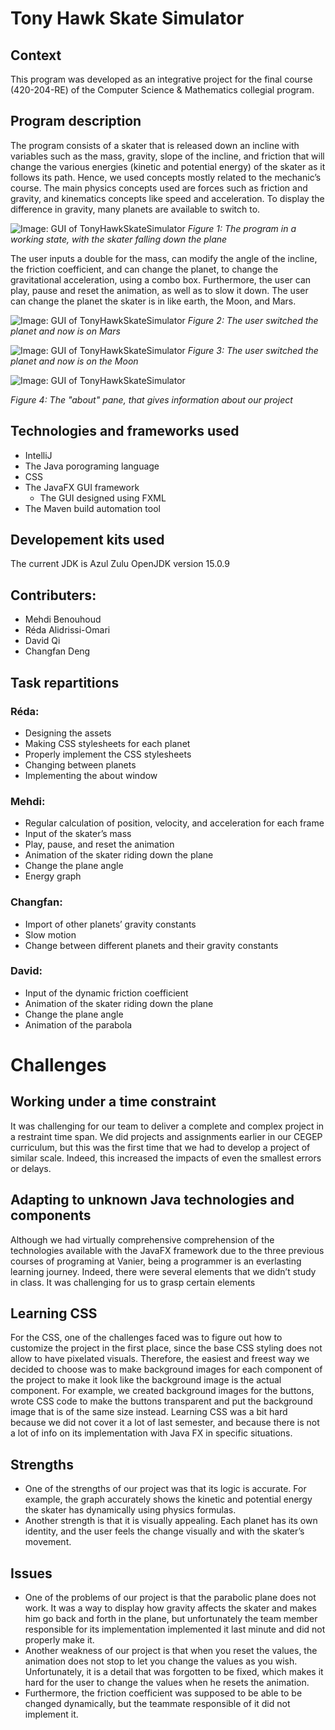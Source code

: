 # Tony Hawk Skate Simulator

## Context

This program was developed as an integrative project for the final course (420-204-RE) of the Computer Science & Mathematics collegial program.

## Program description

The program consists of a skater that is released down an incline with variables such as the mass,
gravity, slope of the incline, and friction that will change the various energies (kinetic and potential energy) of the skater as it follows its path. Hence, we used concepts mostly related to
the mechanic’s course. The main physics concepts used are forces such as friction and gravity,
and kinematics concepts like speed and acceleration. To display the difference in gravity, many
planets are available to switch to.

![Image: GUI of TonyHawkSkateSimulator](https://drive.google.com/uc?export=view&id=16EJoFRg-byruXqES6SnnaP_LYxcc2bCb)
*Figure 1: The program in a working state, with the skater falling down the plane*

The user inputs a double for the mass, can modify the angle of the incline, the friction
coefficient, and can change the planet, to change the gravitational acceleration, using a combo
box. Furthermore, the user can play, pause and reset the animation, as well as to slow it down.
The user can change the planet the skater is in like earth, the Moon, and Mars.


![Image: GUI of TonyHawkSkateSimulator](https://i.imgur.com/CE0t0ww.png)
*Figure 2: The user switched the planet and now is on Mars*

![Image: GUI of TonyHawkSkateSimulator](https://i.imgur.com/BMAgSTW.png)
*Figure 3: The user switched the planet and now is on the Moon*

![Image: GUI of TonyHawkSkateSimulator](https://i.imgur.com/o2MJ1kX.png)


*Figure 4: The "about" pane, that gives information about our project*

## Technologies and frameworks used

* IntelliJ
* The Java porograming language
* CSS
* The JavaFX GUI framework
    * The GUI designed using FXML
* The Maven build automation tool

## Developement kits used

The current JDK is Azul Zulu OpenJDK version 15.0.9

## Contributers:
* Mehdi Benouhoud
* Réda Alidrissi-Omari
* David Qi
* Changfan Deng

## Task repartitions

### Réda:
*	Designing the assets 
*	Making CSS stylesheets for each planet
*	Properly implement the CSS stylesheets
*	Changing between planets 
*	Implementing the about window


### Mehdi:
* Regular calculation of position, velocity, and acceleration for each frame
* Input of the skater’s mass
* Play, pause, and reset the animation
* Animation of the skater riding down the plane
* Change the plane angle
* Energy graph 
### Changfan:
* Import of other planets’ gravity constants
* Slow motion
* Change between different planets and their gravity constants
### David:
* Input of the dynamic friction coefficient
* Animation of the skater riding down the plane
* Change the plane angle
* Animation of the parabola

# Challenges

## Working under a time constraint

It was challenging for our team to deliver a complete and complex project in a restraint time span. We did projects and assignments earlier in our CEGEP curriculum, but this was the first time that we had to develop a project of similar scale. Indeed, this increased the impacts of even the smallest errors or delays. 

## Adapting to unknown Java technologies and components

Although we had virtually comprehensive comprehension of the technologies available with the JavaFX framework due to the three previous courses of programing at Vanier, being a programmer is an everlasting learning journey. Indeed, there were several elements that we didn’t study in class. It was challenging for us to grasp certain elements

## Learning CSS 

For the CSS, one of the challenges faced was to figure out how to customize the project in the first place, since the base CSS styling does not allow to have pixelated visuals. Therefore, the easiest and freest way we decided to choose was to make background images for each component of the project to make it look like the background image is the actual component. For example, we created background images for the buttons, wrote CSS code to make the buttons transparent and put the background image that is of the same size instead. Learning CSS was a bit hard because we did not cover it a lot of last semester, and because there is not a lot of info on its implementation with Java FX in specific situations.

## Strengths

* One of the strengths of our project was that its logic is accurate. For example, the graph accurately shows the kinetic and potential energy the skater has dynamically using physics formulas.
* Another strength is that it is visually appealing. Each planet has its own identity, and the user feels the change visually and with the skater’s movement. 

## Issues

* One of the problems of our project is that the parabolic plane does not work. It was a way to display how gravity affects the skater and makes him go back and forth in the plane, but unfortunately the team member responsible for its implementation implemented it last minute and did not properly make it. 
* Another weakness of our project is that when you reset the values, the animation does not stop to let you change the values as you wish. Unfortunately, it is a detail that was forgotten to be fixed, which makes it hard for the user to change the values when he resets the animation. 
* Furthermore, the friction coefficient was supposed to be able to be changed dynamically, but the teammate responsible of it did not implement it.





